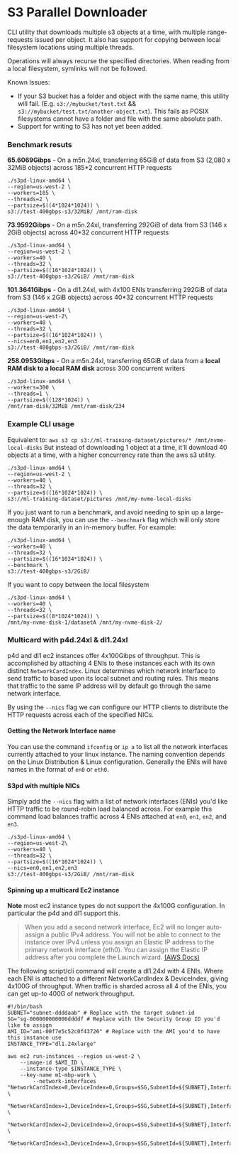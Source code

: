 # S3 Parallel Downloader

CLI utility that downloads multiple s3 objects at a time, with multiple range-requests issued per object.
It also has support for copying between local filesystem locations using multiple threads.

Operations will always recurse the specified directories. When reading from a local filesystem, symlinks will not be followed.

Known Issues:
- If your S3 bucket has a folder and object with the same name, this utility will fail. (E.g. `s3://mybucket/test.txt` && `s3://mybucket/test.txt/another-object.txt`). This fails as POSIX filesystems cannot have a folder and file with the same absolute path.
- Support for writing to S3 has not yet been added.

### Benchmark resuts

**65.6069Gibps** - On a m5n.24xl, transferring 65GiB of data from S3 (2,080 x 32MiB objects) across 185*2 concurrent HTTP requests
```
./s3pd-linux-amd64 \
--region=us-west-2 \
--workers=185 \
--threads=2 \
--partsize=$((4*1024*1024)) \
s3://test-400gbps-s3/32MiB/ /mnt/ram-disk
```

**73.9592Gibps** - On a m5n.24xl, transferring 292GiB of data from S3 (146 x 2GiB objects) across 40*32 concurrent HTTP requests
```
./s3pd-linux-amd64 \
--region=us-west-2 \
--workers=40 \
--threads=32 \
--partsize=$((16*1024*1024)) \
s3://test-400gbps-s3/2GiB/ /mnt/ram-disk
```

**101.3641Gibps** - On a dl1.24xl, with 4x100 ENIs transferring 292GiB of data from S3 (146 x 2GiB objects) across 40*32 concurrent HTTP requests
```
./s3pd-linux-amd64 \
--region=us-west-2\
--workers=40 \
--threads=32 \
--partsize=$((16*1024*1024)) \
--nics=en0,en1,en2,en3
s3://test-400gbps-s3/2GiB/ /mnt/ram-disk
```

**258.0953Gibps** - On a m5n.24xl, transferring 65GiB of data from a **local RAM disk to a local RAM disk** across 300 concurrent writers
```
./s3pd-linux-amd64 \
--workers=300 \
--threads=1 \
--partsize=$((128*1024)) \
/mnt/ram-disk/32MiB /mnt/ram-disk/234
```


### Example CLI usage
Equivalent to: `aws s3 cp s3://ml-training-dataset/pictures/* /mnt/nvme-local-disks`
But instead of downloading 1 object at a time, it'll download 40 objects at a time, with a higher concurrency rate than the aws s3 utility.

```
./s3pd-linux-amd64 \
--region=us-west-2 \
--workers=40 \
--threads=32 \
--partsize=$((16*1024*1024)) \
s3://ml-training-dataset/pictures /mnt/my-nvme-local-disks
```

If you just want to run a benchmark, and avoid needing to spin up a large-enough RAM disk, you can use the `--benchmark` flag which will only store the data temporarily in an in-memory buffer. For example:
```
./s3pd-linux-amd64 \
--workers=40 \
--threads=32 \
--partsize=$((16*1024*1024)) \
--benchmark \
s3://test-400gbps-s3/2GiB/
```

If you want to copy between the local filesystem 
```
./s3pd-linux-amd64 \
--workers=40 \
--threads=32 \
--partsize=$((8*1024*1024)) \
/mnt/my-nvme-disk-1/datasetA /mnt/my-nvme-disk-2/
```

### Multicard with p4d.24xl & dl1.24xl
p4d and dl1 ec2 instances offer 4x100Gibps of throughput. This is accomplished by attaching 4 ENIs 
to these instances each with its own distinct `NetworkCardIndex`. Linux determines which network interface 
to send traffic to based upon its local subnet and routing rules. This means that traffic to the same IP 
address will by default go through the same network interface.

By using the `--nics` flag we can configure our HTTP clients to distribute the HTTP requests across each of the specified NICs. 

#### Getting the Network Interface name

You can use the command `ifconfig` or `ip a` to list all the network interfaces currently attached to your linux instance. 
The naming convention depends on the Linux Distribution & Linux configuration. Generally the ENIs will have names
in the format of `en0` or `eth0`.

#### S3pd with multiple NICs

Simply add the `--nics` flag with a list of network interfaces (ENIs) you'd like HTTP traffic to be round-robin load balanced across.
For example this command load balances traffic across 4 ENIs attached at `en0`, `en1`, `en2`, and `en3`.

```
./s3pd-linux-amd64 \
--region=us-west-2\
--workers=40 \
--threads=32 \
--partsize=$((16*1024*1024)) \
--nics=en0,en1,en2,en3
s3://test-400gbps-s3/2GiB/ /mnt/ram-disk
```

#### Spinning up a multicard Ec2 instance 
**Note** most ec2 instance types do not support the 4x100G configuration.
In particular the p4d and dl1 support this.

> When you add a second network interface, Ec2 will no longer auto-assign a public IPv4 address.
You will not be able to connect to the instance over IPv4 unless you assign an Elastic IP address to the primary
network interface (eth0). You can assign the Elastic IP address after you complete the Launch wizard.
[(AWS Docs)](https://docs.aws.amazon.com/AWSEC2/latest/UserGuide/MultipleIP.html#assignIP-launch)


The following script/cli command will create a dl1.24xl with 4 ENIs. Where each
ENI is attached to a different NetworkCardIndex & DeviceIndex, giving 4x100G of throughput.
When traffic is sharded across all 4 of the ENIs, you can get up-to 400G of network throughput.

```
#!/bin/bash
SUBNET="subnet-ddddaab" # Replace with the target subnet-id
SG="sg-000000000000ddddf # Replace with the Security Group ID you'd like to assign
AMI_ID="ami-00f7e5c52c0f43726" # Replace with the AMI you'd to have this instance use
INSTANCE_TYPE="dl1.24xlarge"

aws ec2 run-instances --region us-west-2 \
	--image-id $AMI_ID \
	--instance-type $INSTANCE_TYPE \
	--key-name m1-mbp-work \
        --network-interfaces "NetworkCardIndex=0,DeviceIndex=0,Groups=$SG,SubnetId=${SUBNET},InterfaceType=efa" \
                             "NetworkCardIndex=1,DeviceIndex=1,Groups=$SG,SubnetId=${SUBNET},InterfaceType=efa" \
                             "NetworkCardIndex=2,DeviceIndex=2,Groups=$SG,SubnetId=${SUBNET},InterfaceType=efa" \
                             "NetworkCardIndex=3,DeviceIndex=3,Groups=$SG,SubnetId=${SUBNET},InterfaceType=efa"
```
